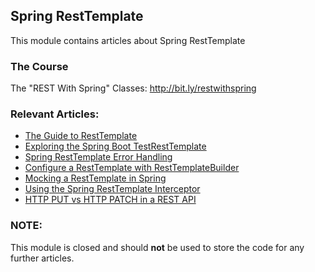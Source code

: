 ## Spring RestTemplate

This module contains articles about Spring RestTemplate

### The Course
The "REST With Spring" Classes: http://bit.ly/restwithspring

### Relevant Articles:
- [The Guide to RestTemplate](https://www.baeldung.com/rest-template)
- [Exploring the Spring Boot TestRestTemplate](https://www.baeldung.com/spring-boot-testresttemplate)
- [Spring RestTemplate Error Handling](https://www.baeldung.com/spring-rest-template-error-handling)
- [Configure a RestTemplate with RestTemplateBuilder](https://www.baeldung.com/spring-rest-template-builder)
- [Mocking a RestTemplate in Spring](https://www.baeldung.com/spring-mock-rest-template)
- [Using the Spring RestTemplate Interceptor](https://www.baeldung.com/spring-rest-template-interceptor)
- [HTTP PUT vs HTTP PATCH in a REST API](https://www.baeldung.com/http-put-patch-difference-spring) 

### NOTE:

This module is closed and should **not** be used to store the code
for any further articles.
